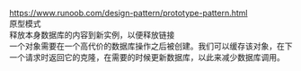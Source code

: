 https://www.runoob.com/design-pattern/prototype-pattern.html  
原型模式  
释放本身数据库的内容到新实例，以便释放链接  
一个对象需要在一个高代价的数据库操作之后被创建。我们可以缓存该对象，在下一个请求时返回它的克隆，在需要的时候更新数据库，以此来减少数据库调用。
